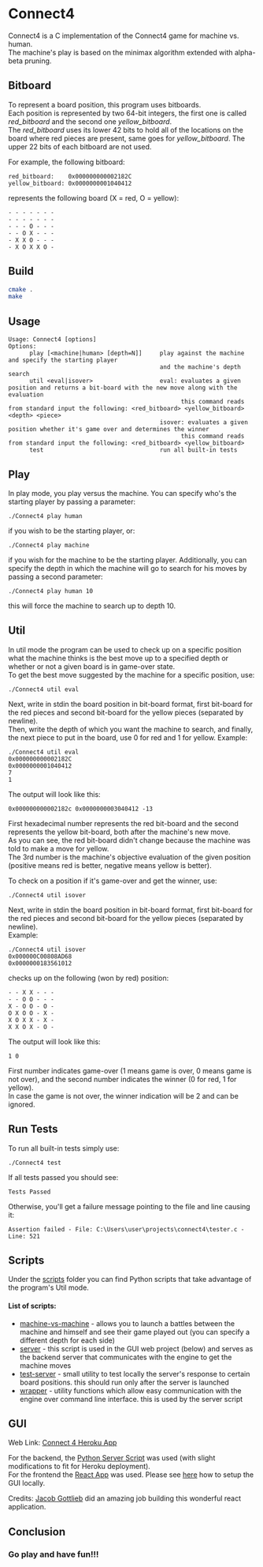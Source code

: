 # Connect4

Connect4 is a C implementation of the Connect4 game for machine vs. human.<br/>
The machine's play is based on the minimax algorithm extended with alpha-beta pruning.


## Bitboard

To represent a board position, this program uses bitboards.<br/>
Each position is represented by two 64-bit integers, the first one is called *red_bitboard* and the second one *yellow_bitboard*.<br/>
The *red_bitboard* uses its lower 42 bits to hold all of the locations on the board where red pieces are present, same goes for *yellow_bitboard*. The upper 22 bits of each bitboard are not used.<br/>

For example, the following bitboard:

```
red_bitboard:    0x000000000002182C
yellow_bitboard: 0x0000000001040412
```

represents the following board (X = red, O = yellow):

```
- - - - - - -
- - - - - - -
- - - O - - -
- - O X - - -
- X X O - - -
- X O X X O -
```

## Build

```bash
cmake .
make
```

## Usage
```
Usage: Connect4 [options]
Options:
      play [<machine|human> [depth=N]]     play against the machine and specify the starting player
                                           and the machine's depth search
      util <eval|isover>                   eval: evaluates a given position and returns a bit-board with the new move along with the evaluation
                                                 this command reads from standard input the following: <red_bitboard> <yellow_bitboard> <depth> <piece>
                                           isover: evaluates a given position whether it's game over and determines the winner
                                                 this command reads from standard input the following: <red_bitboard> <yellow_bitboard>
      test                                 run all built-in tests
```

## Play

In play mode, you play versus the machine.
You can specify who's the starting player by passing a parameter:

```
./Connect4 play human
```

if you wish to be the starting player, or:

```
./Connect4 play machine
```

if you wish for the machine to be the starting player.
Additionally, you can specify the depth in which the machine will go to search for his moves by passing a second parameter:

```
./Connect4 play human 10
```

this will force the machine to search up to depth 10.

## Util

In util mode the program can be used to check up on a specific position what the machine thinks is the best move up to a specified depth
or whether or not a given board is in game-over state.<br/>
To get the best move suggested by the machine for a specific position, use:

```
./Connect4 util eval
```

Next, write in stdin the board position in bit-board format, first bit-board for the red pieces and second bit-board for the yellow pieces (separated by newline).<br/>
Then, write the depth of which you want the machine to search, and finally, the next piece to put in the board, use 0 for red and 1 for yellow.
Example:

```
./Connect4 util eval
0x000000000002182C
0x0000000001040412
7
1
```

The output will look like this:

```
0x000000000002182c 0x0000000003040412 -13
```

First hexadecimal number represents the red bit-board and the second represents the yellow bit-board, both after the machine's new move.<br/>
As you can see, the red bit-board didn't change because the machine was told to make a move for yellow.<br/>
The 3rd number is the machine's objective evaluation of the given position (positive means red is better, negative means yellow is better).<br/>

To check on a position if it's game-over and get the winner, use:

```
./Connect4 util isover
```

Next, write in stdin the board position in bit-board format, first bit-board for the red pieces and second bit-board for the yellow pieces (separated by newline).<br/>
Example:

```
./Connect4 util isover
0x000000C00808AD68
0x0000000183561012
```

checks up on the following (won by red) position:

```
- - X X - - -
- - O O - - -
X - O O - O -
O X O O - X -
X O X X - X -
X X O X - O -
```

The output will look like this:

```
1 0
```

First number indicates game-over (1 means game is over, 0 means game is not over), and the second number indicates the winner (0 for red, 1 for yellow).<br/>
In case the game is not over, the winner indication will be 2 and can be ignored.


## Run Tests

To run all built-in tests simply use:

```
./Connect4 test
```

If all tests passed you should see:

```
Tests Passed
```

Otherwise, you'll get a failure message pointing to the file and line causing it:

```
Assertion failed - File: C:\Users\user\projects\connect4\tester.c - Line: 521
```

## Scripts
Under the [scripts](scripts/) folder you can find Python scripts that take advantage of the program's Util mode.
#### List of scripts:
* [machine-vs-machine](scripts/machine_vs_machine.py) - allows you to launch a battles between the machine and himself and see their game played out (you can specify a different depth for each side)
* [server](scripts/server.py) - this script is used in the GUI web project (below) and serves as the backend server that communicates with the engine to get the machine moves
* [test-server](scripts/test_server.py) - small utility to test locally the server's response to certain board positions. this should run only after the server is launched
* [wrapper](scripts/wrapper.py) - utility functions which allow easy communication with the engine over command line interface. this is used by the server script

## GUI

Web Link: [Connect 4 Heroku App](https://connect4-react.herokuapp.com/)

For the backend, the [Python Server Script](scripts/server.py) was used (with slight modifications to fit for Heroku deployment).<br/>
For the frontend the [React App](gui/) was used. Please see [here](gui/README.md) how to setup the GUI locally.<br/>

Credits: [Jacob Gottlieb](https://github.com/GottliebJacob) did an amazing job building this wonderful react application.<br/>

## Conclusion
### Go play and have fun!!!
